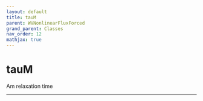 ```yaml
---
layout: default
title: tauM
parent: WVNonlinearFluxForced
grand_parent: Classes
nav_order: 12
mathjax: true
---
```


#  tauM

Am relaxation time


---

